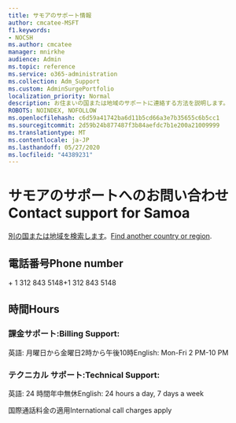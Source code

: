 ```yaml
---
title: サモアのサポート情報
author: cmcatee-MSFT
f1.keywords:
- NOCSH
ms.author: cmcatee
manager: mnirkhe
audience: Admin
ms.topic: reference
ms.service: o365-administration
ms.collection: Adm_Support
ms.custom: AdminSurgePortfolio
localization_priority: Normal
description: お住まいの国または地域のサポートに連絡する方法を説明します。
ROBOTS: NOINDEX, NOFOLLOW
ms.openlocfilehash: c6d59a41742ba6d11b5cd66a3e7b35655c6b5cc1
ms.sourcegitcommit: 2d59b24b877487f3b84aefdc7b1e200a21009999
ms.translationtype: MT
ms.contentlocale: ja-JP
ms.lasthandoff: 05/27/2020
ms.locfileid: "44389231"
---
```

# <a name="contact-support-for-samoa"></a><span data-ttu-id="54fa5-103">サモアのサポートへのお問い合わせ</span><span class="sxs-lookup"><span data-stu-id="54fa5-103">Contact support for Samoa</span></span>

<span data-ttu-id="54fa5-104">[別の国または地域を検索します](../contact-support-for-business-products.md)。</span><span class="sxs-lookup"><span data-stu-id="54fa5-104">[Find another country or region](../contact-support-for-business-products.md).</span></span>

## <a name="phone-number"></a><span data-ttu-id="54fa5-105">電話番号</span><span class="sxs-lookup"><span data-stu-id="54fa5-105">Phone number</span></span>
<span data-ttu-id="54fa5-106">+ 1 312 843 5148</span><span class="sxs-lookup"><span data-stu-id="54fa5-106">+1 312 843 5148</span></span>

## <a name="hours"></a><span data-ttu-id="54fa5-107">時間</span><span class="sxs-lookup"><span data-stu-id="54fa5-107">Hours</span></span>
### <a name="billing-support"></a><span data-ttu-id="54fa5-108">課金サポート:</span><span class="sxs-lookup"><span data-stu-id="54fa5-108">Billing Support:</span></span>

<span data-ttu-id="54fa5-109">英語: 月曜日から金曜日2時から午後10時</span><span class="sxs-lookup"><span data-stu-id="54fa5-109">English: Mon-Fri 2 PM-10 PM</span></span>

### <a name="technical-support"></a><span data-ttu-id="54fa5-110">テクニカル サポート:</span><span class="sxs-lookup"><span data-stu-id="54fa5-110">Technical Support:</span></span>

<span data-ttu-id="54fa5-111">英語: 24 時間年中無休</span><span class="sxs-lookup"><span data-stu-id="54fa5-111">English: 24 hours a day, 7 days a week</span></span>

<span data-ttu-id="54fa5-112">国際通話料金の適用</span><span class="sxs-lookup"><span data-stu-id="54fa5-112">International call charges apply</span></span>

